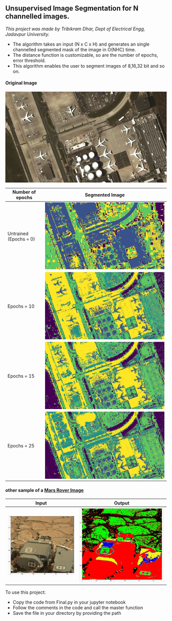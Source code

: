 ## Unsupervised Image Segmentation for N channelled images.

*This project was made by Tribikram Dhar, Dept of Electrical Engg, Jadavpur University.*


* The algorithm takes an input (N x C x H) and generates an single channelled segmented mask of the image in O(NHC) time.
* The distance function is customizable, so are the number of epochs, error threshold.
* This algorithm enables the user to segment images of 8,16,32 bit and so on.

#### Original Image

![A sample image of an airport](./images/airport.jpeg)


| Number of epochs |                                 Segmented Image                                                |
|  --------------  |  --------------------------------------------------------------------------------------------  |
| Untrained (Epochs = 0) |   ![](./images/1_ut.png)                                                                       |
| Epochs = 10      |   ![](./images/1_t_10eps.png)                                                                  |
| Epochs = 15      |   ![](./images/1_t_15eps.png)                                                                  |
| Epochs = 25      |   ![](./images/1_t_25eps.png)                                                                  |

#### other sample of a [Mars Rover Image](https://www.kaggle.com/datasets/brsdincer/mars-surface-and-curiosity-image-set-nasa)


| Input                                |                 Output                           |
| ------------------------------------ | ------------------------------------------------ |
| ![](./images/marsI.jpeg)             |      ![](./images/marsO.jpeg)                    |



To use this project:
- Copy the code from Final.py in your jupyter notebook 
- Follow the comments in the code and call the master function
- Save the file in your directory by providing the path



  

